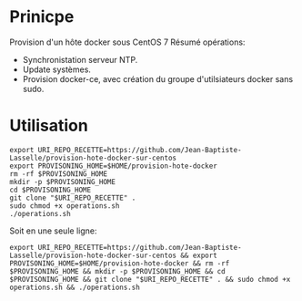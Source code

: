 # Prinicpe

Provision d'un hôte docker sous CentOS 7
Résumé opérations:
* Synchronistation serveur NTP.
* Update systèmes.
* Provision docker-ce, avec création du groupe d'utilsiateurs docker sans sudo.

# Utilisation

```
export URI_REPO_RECETTE=https://github.com/Jean-Baptiste-Lasselle/provision-hote-docker-sur-centos
export PROVISONING_HOME=$HOME/provision-hote-docker
rm -rf $PROVISONING_HOME
mkdir -p $PROVISONING_HOME
cd $PROVISONING_HOME
git clone "$URI_REPO_RECETTE" .
sudo chmod +x operations.sh
./operations.sh
```

Soit en une seule ligne:

`export URI_REPO_RECETTE=https://github.com/Jean-Baptiste-Lasselle/provision-hote-docker-sur-centos && export PROVISONING_HOME=$HOME/provision-hote-docker && rm -rf $PROVISONING_HOME && mkdir -p $PROVISONING_HOME && cd $PROVISONING_HOME && git clone "$URI_REPO_RECETTE" . && sudo chmod +x operations.sh && ./operations.sh`